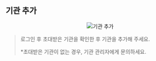 ## 기관 추가

<p align = "center">
<img  alt="기관 추가" src="https://github.com/user-attachments/assets/7ecb3ac5-0409-4af5-9c0b-c520e2f1b088" />
<p/>

> 로그인 후 초대받은 기관을 확인한 후 기관을 추가해 주세요.
>
> *초대받은 기관이 없는 경우, 기관 관리자에게 문의하세요.
